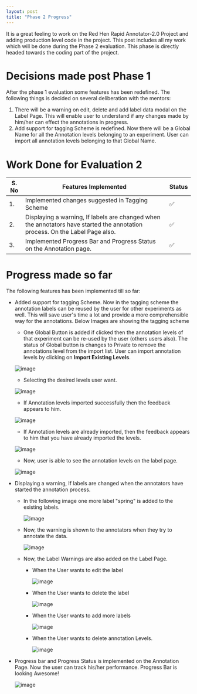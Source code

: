 ```yaml
---
layout: post
title: "Phase 2 Progress"
---
```


It is a great feeling to work on the Red Hen Rapid Annotator-2.0 Project and adding production level code in the project. This post includes all my work which will be done during the Phase 2 evaluation. This phase is directly headed towards the coding part of the project.

# [](#header-1)Decisions made post Phase 1

After the phase 1 evaluation some features has been redefined. The following things is decided on several deliberation with the mentors:
1. There will be a warning on edit, delete and add label data modal on the Label Page. This will enable user to understand if any changes made by him/her can effect the annotations in progress.
2. Add support for tagging Scheme is redefined.  Now there will be a Global Name for all the Annotation levels belonging to an experiment. User can import all annotation levels belonging to that Global Name. 

# [](#header-2) Work Done for Evaluation 2

| S. No | Features Implemented | Status  |
|---|-----|-----|
| 1. |Implemented changes suggested in Tagging Scheme|   ✅ |
| 2.|Displaying a warning, If labels are changed when the annotators have started the annotation process. On the Label Page also.|   ✅ |
| 3.| Implemented Progress Bar and Progress Status on the Annotation page. |   ✅ |



# [](#header-3) Progress made so far

The following features has been implemented till so far:

* Added support for tagging Scheme. Now in the tagging scheme the annotation labels can be reused by the user for other experiments as well. This will save user's time a lot and provide a more comprehensible way for the annotations. Below Images are showing the tagging scheme
    * One Global Button is added if clicked then the annotation levels of that experiment can be re-used by the user (others users also). The status of Global button is changes to Private to remove the annotations level from the import list. User can import annotation levels by clicking on **Import Existing Levels**.

    ![image](https://github.com/gulshan-mittal/GSoC19-Blog/blob/master/assets/images/tag1.png?raw=true)

    * Selecting the desired levels user want.

    ![image](https://github.com/gulshan-mittal/GSoC19-Blog/blob/master/assets/images/tag2.png?raw=true)


    * If Annotation levels imported successfully then the feedback appears to him.
    
    ![image](https://github.com/gulshan-mittal/GSoC19-Blog/blob/master/assets/images/tag3.png?raw=true)
    
    * If Annotation levels are already imported, then the feedback appears to him that you have already imported the levels.
    
    ![image](https://github.com/gulshan-mittal/GSoC19-Blog/blob/master/assets/images/tag4.png?raw=true)
    
    * Now, user is able to see the annotation levels on the label page.
    
    ![image](https://github.com/gulshan-mittal/GSoC19-Blog/blob/master/assets/images/tag5.png?raw=true)



* Displaying a warning, If labels are changed when the annotators have started the annotation process.

    * In the following image one more label "spring" is added to the existing labels.

        ![image](https://github.com/gulshan-mittal/GSoC19-Blog/blob/master/assets/images/changed_lables.png?raw=true)

    * Now, the warning is shown to the annotators when they try to annotate the data.

        ![image](https://github.com/gulshan-mittal/GSoC19-Blog/blob/master/assets/images/warning_labels.png?raw=true)

    * Now, the Label Warnings are also added on the Label Page.

        * When the User wants to edit the label

            ![image](https://github.com/gulshan-mittal/GSoC19-Blog/blob/master/assets/images/labels2.png?raw=true)

        * When the User wants to delete the label

            ![image](https://github.com/gulshan-mittal/GSoC19-Blog/blob/master/assets/images/label1.png?raw=true)

        * When the User wants to add more labels

            ![image](https://github.com/gulshan-mittal/GSoC19-Blog/blob/master/assets/images/labels3.png?raw=true)

        * When the User wants to delete annotation Levels.

            ![image](https://github.com/gulshan-mittal/GSoC19-Blog/blob/master/assets/images/labels4.png?raw=true)

* Progress bar and Progress Status is implemented on the Annotation Page. Now the user can track his/her performance. Progress Bar is looking Awesome! 

    ![image](https://github.com/gulshan-mittal/GSoC19-Blog/blob/master/assets/images/progress_bar.png?raw=true)